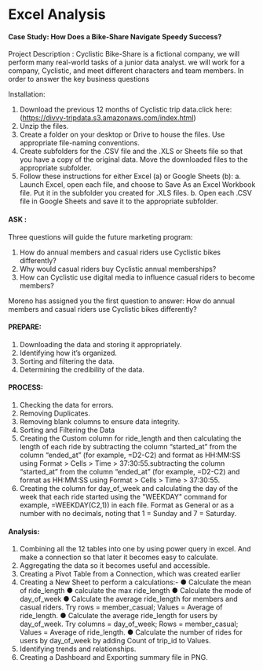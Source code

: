 # Excel Analysis

#### Case Study: How Does a Bike-Share Navigate Speedy Success?

Project Description : Cyclistic Bike-Share is a fictional company, we will perform many real-world tasks of a junior data analyst. we will work for a company, Cyclistic, and meet different characters and team members. In order to answer the key business questions

Installation: 
1. Download the previous 12 months of Cyclistic trip data.click here:(https://divvy-tripdata.s3.amazonaws.com/index.html)
2. Unzip the files.
3. Create a folder on your desktop or Drive to house the files. Use appropriate file-naming conventions.
4. Create subfolders for the .CSV file and the .XLS or Sheets file so that you have a copy of the original data. Move the downloaded files to the appropriate 
   subfolder.
5. Follow these instructions for either Excel (a) or Google Sheets (b):
  a. Launch Excel, open each file, and choose to Save As an Excel Workbook file. Put it in the subfolder you created for .XLS files.
  b. Open each .CSV file in Google Sheets and save it to the appropriate subfolder.

#### ASK :
Three questions will guide the future marketing program:
1. How do annual members and casual riders use Cyclistic bikes differently?
2. Why would casual riders buy Cyclistic annual memberships?
3. How can Cyclistic use digital media to influence casual riders to become members?

Moreno has assigned you the first question to answer: How do annual members and casual riders use Cyclistic bikes differently?

#### PREPARE:
1. Downloading the data and storing it appropriately.
2. Identifying how it’s organized.
3. Sorting and filtering the data.
4. Determining the credibility of the data.

#### PROCESS:
1. Checking the data for errors.
2. Removing Duplicates.
3. Removing blank columns to ensure data integrity.
4. Sorting and Filtering the Data
5. Creating the Custom column for ride_length and then calculating the length of each ride by subtracting the column “started_at” from the column “ended_at” (for example, =D2-C2) and format as HH:MM:SS using Format > Cells > Time > 37:30:55.subtracting the column “started_at” from the column “ended_at” (for example, =D2-C2) and format as HH:MM:SS using Format > Cells > Time > 37:30:55.
6. Creating the column for day_of_week and calculating the day of the week that each ride started using the "WEEKDAY" command for example, =WEEKDAY(C2,1)) in each file. Format as General or as a number with no decimals, noting that 1 = Sunday and 7 = Saturday.

#### Analysis: 
1. Combining all the 12 tables into one by using power query in excel. And make a connection so that later it becomes easy to calculate.
2. Aggregating the data so it becomes useful and accessible.
3. Creating a Pivot Table from a Connection, which was created earlier
4. Creating a New Sheet to perform a calculations:-
         ● Calculate the mean of ride_length
         ● calculate the max ride_length
         ● Calculate the mode of day_of_week
         ● Calculate the average ride_length for members and casual riders. Try rows = member_casual; Values = Average
            of ride_length.
         ● Calculate the average ride_length for users by day_of_week. Try columns = day_of_week; Rows = member_casual; Values = Average of ride_length.
         ● Calculate the number of rides for users by day_of_week by adding Count of trip_id to Values.
5. Identifying trends and relationships.
8. Creating a Dashboard and Exporting summary file in PNG.

